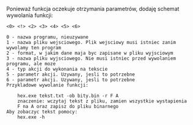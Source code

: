 Ponieważ funkcja oczekuje otrzymania parametrów, dodaję schemat wywolania funkcji:

    <0> <!> <2> <3> <4> <5> <6>
    
    0 - nazwa programu, nieuzywane
    1 - nazwa pliku wejsciowego. Plik wejsciowy musi istniec zanim wywolamy ten program
    2 - format, w jakim dane maja byc zapisane w pliku wyjsciowym
    3 - nazwa pliku wyjsciowego. Nie musi istniec przed wywolaniem programu, ale moze
    4 - typ akcji do wykonania na tekscie
    5 - parametr akcji. Uzywany, jesli to potrzebne
    6 - parametr akcji. Uzywany, jesli to potrzebne
    Przykladowe wywolanie funkcji:

        hex.exe tekst.txt -ob bity.bin -r F A
        znaczenie: wczytaj tekst z pliku, zamien wszystkie wystapienia
        F na A oraz zapisz do pliku binarnego
    Aby zobaczyc tekst pomocy:
        hex.exe -h

